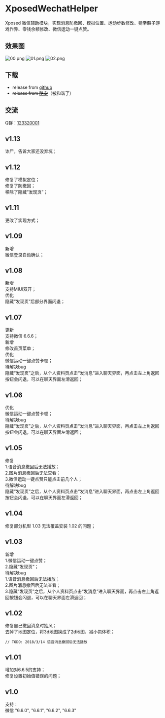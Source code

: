 # XposedWechatHelper
Xposed 微信辅助模块，实现消息防撤回、模拟位置、运动步数修改、猜拳骰子游戏作弊、零钱余额修改、微信运动一键点赞。
## 效果图
![00.png](https://raw.githubusercontent.com/wuxiaosu/XposedWechatHelper/master/screenshots/00.png)
![01.png](https://raw.githubusercontent.com/wuxiaosu/XposedWechatHelper/master/screenshots/01.png)
![02.png](https://raw.githubusercontent.com/wuxiaosu/XposedWechatHelper/master/screenshots/02.png)
## 下载
- release from [github](https://github.com/wuxiaosu/XposedWechatHelper/releases)  
- ~~release from [酷安](https://www.coolapk.com/apk/180057)~~（被和谐了）  
## 交流
Q群：<a target="_blank" href="//shang.qq.com/wpa/qunwpa?idkey=7c9e21cbb5d754014485c8765efdb35a6b8d7fb470e89e2f12579ab82abfcc50" title="【微信助手】XP交流群">123320001</a>  
## v1.13 
诈尸，告诉大家还没弃坑； 
## v1.12 
修复了模拟定位；  
修复了防撤回；  
移除了隐藏“发现页”；  
## v1.11 
更改了实现方式；
## v1.09 
新增  
微信登录自动确认；
## v1.08 
新增  
支持MIUI双开；  
优化  
隐藏“发现页”后部分界面闪退；
## v1.07 
更新  
支持微信 6.6.6；  
新增  
修改首页菜单；  
优化  
微信运动一键点赞卡顿；  
待解决bug  
隐藏“发现页”之后，从个人资料页点击“发消息”进入聊天界面，再点击左上角返回按钮会闪退，可以在聊天界面左滑返回；
## v1.06 
优化  
微信运动一键点赞卡顿；  
待解决bug  
隐藏“发现页”之后，从个人资料页点击“发消息”进入聊天界面，再点击左上角返回按钮会闪退，可以在聊天界面左滑返回；
## v1.05 
修复  
1.语音消息撤回后无法播放；  
2.图片消息撤回后无法查看；  
3.微信运动一键点赞只能点击前几个人；  
待解决bug  
隐藏“发现页”之后，从个人资料页点击“发消息”进入聊天界面，再点击左上角返回按钮会闪退，可以在聊天界面左滑返回；
## v1.04 
修复部分机型 1.03 无法覆盖安装 1.02 的问题；
## v1.03 
新增  
1.微信运动一键点赞；  
2.隐藏“发现页”；  
待解决bug  
1.语音消息撤回后无法播放；  
2.图片消息撤回后无法查看；  
3.隐藏“发现页”之后，从个人资料页点击“发消息”进入聊天界面，再点击左上角返回按钮会闪退，可以在聊天界面左滑返回；
## v1.02 
修复自己撤回消息时抽风；  
去掉了地图定位，将3d地图换成了2d地图，减小包体积；  
```
// TODO: 2018/3/14 语音消息撤回后无法播放
```
## v1.01 
增加对6.6.5的支持；  
修复设置初始值错误的问题；  
## v1.0  
支持：  
微信 "6.6.0", "6.6.1", "6.6.2", "6.6.3"  
